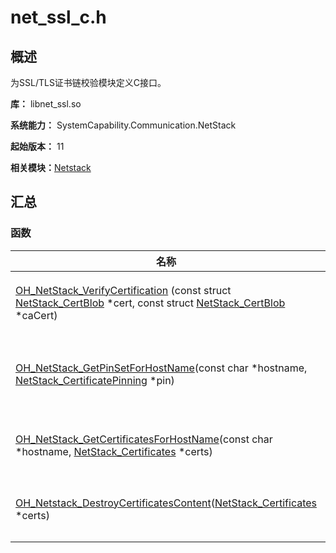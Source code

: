 # net_ssl_c.h


## 概述

为SSL/TLS证书链校验模块定义C接口。

**库：** libnet_ssl.so

**系统能力：** SystemCapability.Communication.NetStack

**起始版本：** 11

**相关模块：**[Netstack](netstack.md)


## 汇总


### 函数

| 名称 | 描述 |
| -------- | -------- |
| [OH_NetStack_VerifyCertification](netstack.md#oh_netstack_verifycertification) (const struct [NetStack_CertBlob](_net_stack___cert_blob.md) \*cert, const struct [NetStack_CertBlob](_net_stack___cert_blob.md) \*caCert) | 证书链校验接口。 |
| [OH_NetStack_GetPinSetForHostName](netstack.md#OH_NetStack_GetPinSetForHostName)(const char \*hostname, [NetStack_CertificatePinning](_net_stack___certificate_pinning.md) \*pin) | 获取证书锁定信息。 |
| [OH_NetStack_GetCertificatesForHostName](netstack.md#OH_NetStack_GetCertificatesForHostName)(const char \*hostname, [NetStack_Certificates](_net_stack___certificates.md) \*certs) | 获取证书信息。 |
| [OH_Netstack_DestroyCertificatesContent](netstack.md#OH_Netstack_DestroyCertificatesContent)([NetStack_Certificates](_net_stack___certificates.md) \*certs) | 释放证书内容。 |
